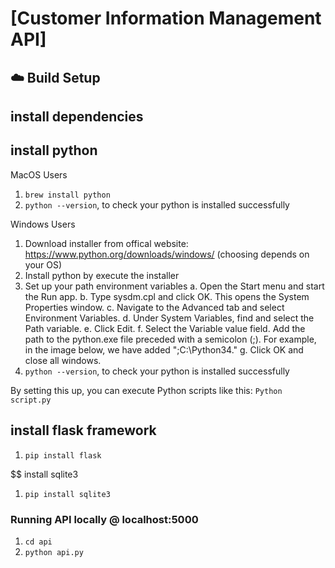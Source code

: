 # [Customer Information Management API]

## :cloud: Build Setup

## install dependencies

## install python
MacOS Users
1. `brew install python`
2. `python --version`, to check your python is installed successfully

Windows Users
1. Download installer from offical website: https://www.python.org/downloads/windows/  (choosing depends on your OS)
2. Install python by execute the installer
3. Set up your path environment variables
  a. Open the Start menu and start the Run app.
  b. Type sysdm.cpl and click OK. This opens the System Properties window.
  c. Navigate to the Advanced tab and select Environment Variables.
  d. Under System Variables, find and select the Path variable.
  e. Click Edit.
  f. Select the Variable value field. Add the path to the python.exe file preceded with a semicolon (;). For example, in the image below, we have added ";C:\Python34."
  g. Click OK and close all windows.
4. `python --version`, to check your python is installed successfully

By setting this up, you can execute Python scripts like this: `Python script.py`

## install flask framework
1. `pip install flask`

$$ install sqlite3
1. `pip install sqlite3`

### Running API locally @ localhost:5000
1. `cd api`
2. `python api.py`
